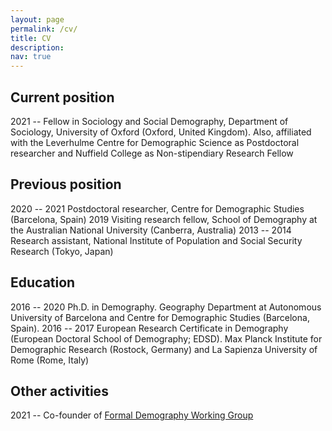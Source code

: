 ```yaml
---
layout: page
permalink: /cv/
title: CV
description: 
nav: true
---
```


Current position
----------------
2021 -- Fellow in Sociology and Social Demography, Department of Sociology, University of Oxford (Oxford, United Kingdom). Also, affiliated with the Leverhulme Centre for Demographic Science as Postdoctoral researcher and Nuffield College as Non-stipendiary Research Fellow

Previous position
-----------------
2020 -- 2021 Postdoctoral researcher, Centre for Demographic Studies (Barcelona, Spain)
2019 Visiting research fellow, School of Demography at the Australian National University (Canberra, Australia)
2013 -- 2014 Research assistant, National Institute of Population and Social Security Research (Tokyo, Japan)

Education
---------
2016 -- 2020 Ph.D. in Demography. Geography Department at Autonomous University of Barcelona and Centre for Demographic Studies (Barcelona, Spain).
2016 -- 2017 European Research Certificate in Demography (European Doctoral School of Demography; EDSD). Max Planck Institute for Demographic Research (Rostock, Germany) and La Sapienza University of Rome (Rome, Italy)

Other activities
----------------
2021 -- Co-founder of [Formal Demography Working Group](https://formaldemography.github.io/working_group/)